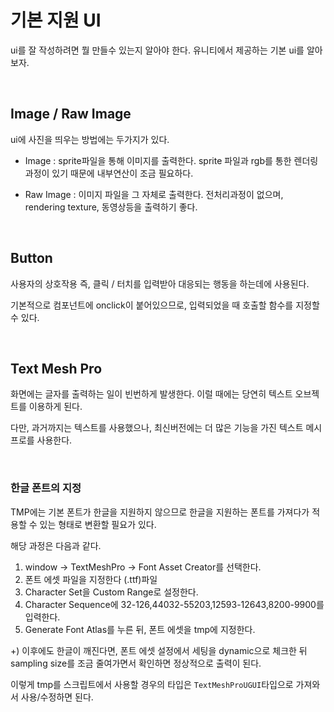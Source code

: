 # 기본 지원 UI

ui를 잘 작성하려면 뭘 만들수 있는지 알아야 한다.
유니티에서 제공하는 기본 ui를 알아보자.

<br>

## Image / Raw Image

ui에 사진을 띄우는 방법에는 두가지가 있다.

- Image : sprite파일을 통해 이미지를 출력한다. sprite 파일과 rgb를 통한 렌더링 과정이 있기 때문에 내부연산이 조금 필요하다.

- Raw Image : 이미지 파일을 그 자체로 출력한다. 전처리과정이 없으며, rendering texture, 동영상등을 출력하기 좋다.

<br>

## Button

사용자의 상호작용 즉, 클릭 / 터치를 입력받아 대응되는 행동을 하는데에 사용된다.

기본적으로 컴포넌트에 onclick이 붙어있으므로, 입력되었을 때 호출할 함수를 지정할 수 있다.

<br>

## Text Mesh Pro

화면에는 글자를 출력하는 일이 빈번하게 발생한다.
이럴 때에는 당연히 텍스트 오브젝트를 이용하게 된다.

다만, 과거까지는 텍스트를 사용했으나, 최신버전에는 더 많은 기능을 가진 텍스트 메시 프로를 사용한다.

<br>

### 한글 폰트의 지정

TMP에는 기본 폰트가 한글을 지원하지 않으므로 한글을 지원하는 폰트를 가져다가 적용할 수 있는 형태로 변환할 필요가 있다.

해당 과정은 다음과 같다.

1. window -> TextMeshPro -> Font Asset Creator를 선택한다.
2. 폰트 에셋 파일을 지정한다 (.ttf)파일
3. Character Set을 Custom Range로 설정한다.
4. Character Sequence에 32-126,44032-55203,12593-12643,8200-9900를 입력한다.
5. Generate Font Atlas를 누른 뒤, 폰트 에셋을 tmp에 지정한다.

+) 이후에도 한글이 깨진다면, 폰트 에셋 설정에서 세팅을 dynamic으로 체크한 뒤 sampling size를 조금 줄여가면서 확인하면 정상적으로 출력이 된다.

이렇게 tmp를 스크립트에서 사용할 경우의 타입은
`TextMeshProUGUI`타입으로 가져와서 사용/수정하면 된다.

<br>